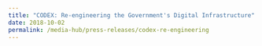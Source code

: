 ```yaml
---
title: "CODEX: Re-engineering the Government's Digital Infrastructure"
date: 2018-10-02
permalink: /media-hub/press-releases/codex-re-engineering
---
```

